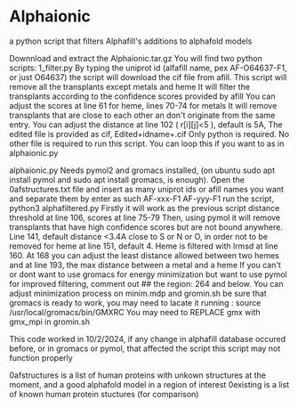 # Alphaionic
a python script that filters Alphafill's additions to alphafold models


Downnload and extract the Alphaionic.tar.gz
You will find two python scripts:
1_filter.py
By typing the uniprot id (alfafill name, pex AF-O64637-F1, or just O64637) the script will download the cif file from afill.
This script will remove all the transplants except metals and heme
It will filter the transplants according to the confidence scores provided by afill
You can adjust the scores at line 61 for heme, lines 70-74 for metals
It will remove transplants that are close to each other an don't originate from the same entry.
You can adjust the distance at line 102 ( r[i][j]<5 ), default is 5A, 
The edited file is provided as cif, Edited+idname+.cif
Only python is required. No other file is required to run this script. You can loop this if you want to as in alphaionic.py

alphaionic.py
Needs pymol2 and gromacs installed, (on ubuntu sudo apt install pymol and sudo apt install gromacs, is enough).
Open the 0afstructures.txt file and insert as many uniprot ids or afill names you want and separate them by enter as such
AF-xxx-F1
AF-yyy-F1
run the script, python3 alphafiltered.py
Firstly it will work as the previous script
distance threshold at line 106, scores at line 75-79
Then, using pymol it will remove transplants that have high confidence scores but are not bound anywhere.
Line 141, default distance <3.4A close to S or N or O, in order not to be removed 
for heme at line 151, default 4. Heme is filtered with lrmsd at line 160. At 168 you can adjust the least distance allowed between two hemes
and at line 193, the max distance between a metal and a heme
If you can't or dont want to use gromacs for energy minimization but want to use pymol for improved filtering, comment out ## the region: 264 and below.
You can adjust minimization process on minim.mdp and gromin.sh
be sure that gromacs is ready to work, you may need to lacate it running : source /usr/local/gromacs/bin/GMXRC
You may need to REPLACE gmx with gmx_mpi in gromin.sh

This code worked in 10/2/2024, if any change in alphafill database occured before, or in gromacs or pymol, that affected the script
this script may not function properly

0afstructures is a list of human proteins with unkown structures at the moment, and a good alphafold model in a region of interest 
0existing is a list of known human protein stuctures (for comparison)
